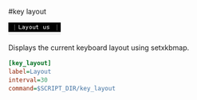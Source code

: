 #key layout

![](key_layout.png)

Displays the current keyboard layout using setxkbmap.

```ini
[key_layout]
label=Layout
interval=30
command=$SCRIPT_DIR/key_layout
```
